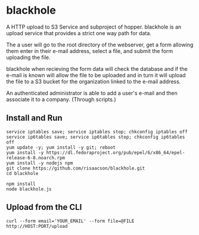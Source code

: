 blackhole
=========

A HTTP upload to S3 Service and subproject of hopper. blackhole is an upload service that provides a strict one way path for data.

The a user will go to the root directory of the webserver, get a form allowing them enter in their e-mail address, select a file, and submit the form uploading the file.

blackhole when recieving the form data will check the database and if the e-mail is known will allow the file to be uploaded and in turn it will upload the file to a S3 bucket for the organization linked to the e-mail address.

An authenticated administrator is able to add a user's e-mail and then associate it to a company. (Through scripts.)

Install and Run
---------------

```Shell
service iptables save; service iptables stop; chkconfig iptables off
service ip6tables save; service ip6tables stop; chkconfig ip6tables off
yum update -y; yum install -y git; reboot
yum install -y https://dl.fedoraproject.org/pub/epel/6/x86_64/epel-release-6-8.noarch.rpm
yum install -y nodejs npm
git clone https://github.com/risaacson/blackhole.git
cd blackhole

npm install
node blackhole.js
```

Upload from the CLI
-------------------

`curl --form email='YOUR_EMAIL' --form file=@FILE http://HOST:PORT/upload`
